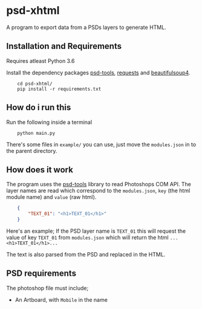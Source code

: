# psd-xhtml

A program to export data from a PSDs layers to generate HTML.

## Installation and Requirements

Requires atleast Python 3.6

Install the dependency packages [psd-tools](https://github.com/psd-tools/psd-tools), [requests](https://github.com/psf/requests) and [beautifulsoup4](https://www.crummy.com/software/BeautifulSoup/bs4/doc/index.html).

``` terminal
    cd psd-xhtml/
    pip install -r requirements.txt
```

## How do i run this

Run the following inside a terminal

``` terminal
    python main.py
```

There's some files in `example/` you can use, just move the `modules.json` in to the parent directory.

## How does it work

The program uses the [psd-tools](https://github.com/psd-tools/psd-tools) library to read Photoshops COM API.
The layer names are read which correspond to the `modules.json`, `key` (the html module name) and `value` (raw html).

``` json
    {
        "TEXT_01": "<h1>TEXT_01</h1>"
    }
```

Here's an example; If the PSD layer name is `TEXT_01` this will request the value of key `TEXT_01` from `modules.json` which will return the html `...<h1>TEXT_01</h1>...`

The text is also parsed from the PSD and replaced in the HTML.

## PSD requirements

The photoshop file must include;

- An Artboard, with `Mobile` in the name
